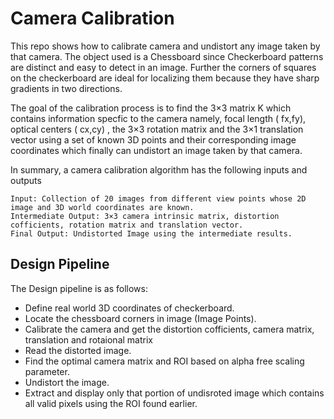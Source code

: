 # Camera Calibration
This repo shows how to calibrate camera and undistort any image taken by that camera. The object used is a Chessboard since Checkerboard patterns are distinct and easy to detect in an image. Further the corners of squares on the checkerboard are ideal for localizing them because they have sharp gradients in two directions. 

The goal of the calibration process is to find the 3×3 matrix K which contains information specfic to the camera namely, focal length ( fx,fy), optical centers ( cx,cy) , the 3×3 rotation matrix and the 3×1 translation vector using a set of known 3D points and their corresponding image coordinates which finally can undistort an image taken by that camera. 

In summary, a camera calibration algorithm has the following inputs and outputs

    Input: Collection of 20 images from different view points whose 2D image and 3D world coordinates are known.
    Intermediate Output: 3×3 camera intrinsic matrix, distortion cofficients, rotation matrix and translation vector.
    Final Output: Undistorted Image using the intermediate results.
    
## Design Pipeline
The Design pipeline is as follows:
* Define real world 3D coordinates of checkerboard.
* Locate the chessboard corners in image (Image Points).
* Calibrate the camera and get the distortion cofficients, camera matrix, translation and rotaional matrix
* Read the distorted image.
* Find the optimal camera matrix and ROI based on alpha free scaling parameter.
* Undistort the image.
* Extract and display only that portion of undisroted image which contains all valid pixels using the ROI found earlier.
   
